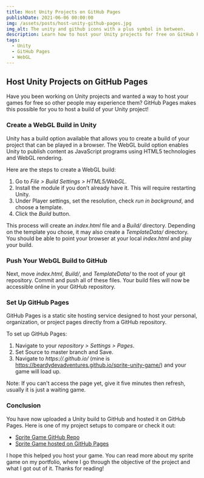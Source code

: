 ```yaml
---
title: Host Unity Projects on GitHub Pages
publishDate: 2021-06-06 00:00:00
img: /assets/posts/host-unity-github-pages.jpg
img_alt: The unity and github icons with a plus symbol in between.
description: Learn how to host your Unity projects for free on GitHub Pages, allowing others to experience your games directly in their browsers.
tags:
  - Unity
  - GitHub Pages
  - WebGL
---
```


## Host Unity Projects on GitHub Pages

Have you been working on Unity projects and wanted a way to host your games for free so other people may experience them? GitHub Pages makes this possible for you to host a build of your Unity project!

### Create a WebGL Build in Unity

Unity has a build option available that allows you to create a build of your project that can be played in a browser. The WebGL build option enables Unity to publish content as JavaScript programs using HTML5 technologies and WebGL rendering.

Here are the steps to create a WebGL build:

1. Go to *File > Build Settings > HTML5/WebGL*.
2. Install the module if you don’t already have it. This will require restarting Unity.
3. Under Player settings, set the resolution, check *run in background*, and choose a template.
4. Click the *Build* button.

This process will create an *index.html* file and a *Build/* directory. Depending on the template you chose, it may also create a *TemplateData/* directory. You should be able to point your browser at your local *index.html* and play your build.

### Push Your WebGL Build to GitHub

Next, move *index.html*, *Build/*, and *TemplateData/* to the root of your git repository. Commit and push all of these files. Your build files will now be accessible online in your GitHub repository.

### Set Up GitHub Pages

GitHub Pages is a static site hosting service designed to host your personal, organization, or project pages directly from a GitHub repository.

To set up GitHub Pages:

1. Navigate to your *repository > Settings > Pages*.
2. Set Source to master branch and Save.
3. Navigate to *https://<user-name-here>.github.io/<repo-name-here>* (mine is https://beardydevadventures.github.io/sprite-unity-game/) and your game will load up. 

Note: If you can't access the page yet, give it five minutes then refresh, usually it is just a waiting game.

### Conclusion

You have now uploaded a Unity build to GitHub and hosted it on GitHub Pages. Here is one of my project setups to compare or check it out:

- [Sprite Game GitHub Repo](https://github.com/beardydevadventures/sprite-unity-game)
- [Sprite Game hosted on GitHub Pages](https://beardydevadventures.github.io/sprite-unity-game/)

I hope this helped you host your game. You can read more about my sprite game on my portfolio, where I go through the objective of the project and what I got out of it. Thanks for reading!